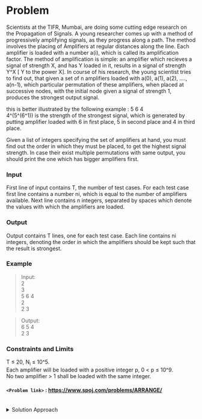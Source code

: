 # Problem
Scientists at the TIFR, Mumbai, are doing some cutting edge research on the Propagation of Signals. A young researcher comes up with a method of progressively amplifying signals, as they progress along a path. The method involves the placing of Amplifiers at regular distances along the line. Each amplifier is loaded with a number a(i), which is called its amplification factor. The method of amplification is simple: an amplifier which recieves a signal of strength X, and has Y loaded in it, results in a signal of strength Y^X \[ Y to the power X\]. In course of his research, the young scientist tries to find out, that given a set of n amplifiers loaded with a(0), a(1), a(2), ...., a(n-1), which particular permutation of these amplifiers, when placed at successive nodes, with the initial node given a signal of strength 1, produces the strongest output signal.  
  
this is better illustrated by the following example : 5 6 4  
4^(5^(6^1)) is the strength of the strongest signal, which is generated by putting amplifier loaded with 6 in first place, 5 in second place and 4 in third place.  
  
Given a list of integers specifying the set of amplifiers at hand, you must find out the order in which they must be placed, to get the highest signal strength. In case their exist multiple permutations with same output, you should print the one which has bigger amplifiers first.

### Input
First line of input contains T, the number of test cases. For each test case first line contains a number ni, which is equal to the number of amplifiers available. Next line contains n integers, separated by spaces which denote the values with which the amplifiers are loaded.

### Output
Output contains T lines, one for each test case. Each line contains ni integers, denoting the order in which the amplifiers should be kept such that the result is strongest.

### Example
>Input:<br/>
2<br/>
3<br/>
5 6 4<br/>
2<br/>
2 3<br/>

>Output:<br/>
6 5 4<br/>
2 3<br/>

### Constraints and Limits
T ≤ 20, N<sub>i</sub> ≤ 10^5.  <br/>
Each amplifier will be loaded with a positive integer p, 0 < p ≤ 10^9.  <br/>
No two amplifier > 1 shall be loaded with the same integer.<br/>

#### `<Problem link>` : <https://www.spoj.com/problems/ARRANGE/>
<br/>
<details>
  <summary>Solution Approach</summary>
  
  ######
  
  If we load the amplifiers in decreasing order of values then we will get the maximum result as we are taking the maximum possible power.
  
  The special cases are:
  - When there are one or more one's in the input. Since 1<sup>anything</sup> = 1. Hence, it is ideal to place it at the start.
  - When we have only 2 and 3 along with zero or more 1. 2<sup>3</sup> is less than 3<sup>2</sup>. Hence, it is better to load the amplifiers first with 2 and then with 3.
  
  We handle these two special cases and get our final answer.
  
</details>
